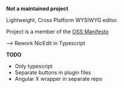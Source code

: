 **Not a maintained project**

Lightweight, Cross Platform WYSIWYG editor.

Project is a member of the [OSS Manifesto](http://ossmanifesto.org/)

--> Rework NicEdit in Typescript

**TODO**
* Only typescript
* Separate buttons in plugin files
* Angular X wrapper in separate repo

